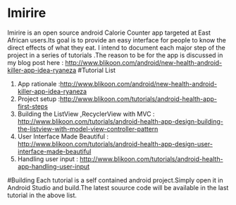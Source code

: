 # Imirire
Imirire is an open source android Calorie Counter app targeted at East African users.Its goal is to provide an easy interface for people to know the direct effects of what they eat.
I intend to document each major step of the project in a series of tutorials .The reason to be for the app is discussed in my blog post here : http://www.blikoon.com/android/new-health-android-killer-app-idea-ryaneza 
#Tutorial List
1. App rationale :http://www.blikoon.com/android/new-health-android-killer-app-idea-ryaneza  
2. Project setup  :http://www.blikoon.com/tutorials/android-health-app-first-steps
3. Building the ListView ,RecyclerView with MVC : http://www.blikoon.com/tutorials/android-health-app-design-building-the-listview-with-model-view-controller-pattern
4. User Interface Made Beautiful : http://www.blikoon.com/tutorials/android-health-app-design-user-interface-made-beautiful
5. Handling user input : http://www.blikoon.com/tutorials/android-health-app-handling-user-input

#Building
 Each tutorial is a self contained android project.Simply open it in Android Studio and build.The latest souurce code will be available in the last tutorial in the above list.
